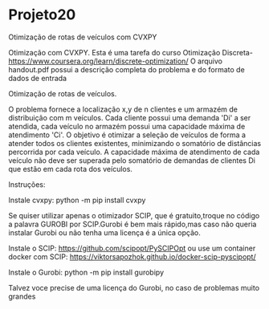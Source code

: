 # Projeto20
Otimização de rotas de veículos com CVXPY

Otimização com CVXPY. Esta é uma tarefa do curso Otimização Discreta- https://www.coursera.org/learn/discrete-optimization/ O arquivo handout.pdf possui a descrição completa do problema e do formato de dados de entrada

Otimização de rotas de veículos.

O problema fornece a localização x,y de n clientes e um armazém de distribuição com m veículos. Cada cliente possui uma demanda 'Di' a ser atendida, cada veículo no armazém possui uma capacidade máxima de atendimento 'Ci'. O objetivo é otimizar a seleção de veículos de forma a atender todos os clientes existentes, minimizando
o somatório de distâncias percorrida por cada veículo. A capacidade máxima de atendimento de cada veículo não deve ser superada pelo somatório de demandas de clientes Di que estão em cada rota dos veículos.

Instruções:

Instale cvxpy: python -m pip install cvxpy

Se quiser utilizar apenas o otimizador SCIP, que é gratuito,troque no código a palavra GUROBI por SCIP.Gurobi é
bem mais rápido,mas caso não queria instalar Gurobi ou não tenha uma licença é a única opção.

Instale o SCIP: https://github.com/scipopt/PySCIPOpt 
ou use um container docker com SCIP: https://viktorsapozhok.github.io/docker-scip-pyscipopt/

Instale o Gurobi: python -m pip install gurobipy

Talvez voce precise de uma licença do Gurobi, no caso de problemas muito grandes



